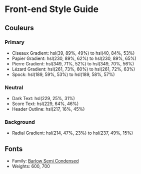 # Front-end Style Guide

## Couleurs

### Primary

- Ciseaux Gradient: hsl(39, 89%, 49%) to hsl(40, 84%, 53%)
- Papier Gradient: hsl(230, 89%, 62%) to hsl(230, 89%, 65%)
- Pierre Gradient: hsl(349, 71%, 52%) to hsl(349, 70%, 56%)
- Lézard Gradient: hsl(261, 73%, 60%) to hsl(261, 72%, 63%)
- Spock: hsl(189, 59%, 53%) to hsl(189, 58%, 57%)

### Neutral

- Dark Text: hsl(229, 25%, 31%)
- Score Text: hsl(229, 64%, 46%)
- Header Outline: hsl(217, 16%, 45%)

### Background

- Radial Gradient: hsl(214, 47%, 23%) to hsl(237, 49%, 15%)

## Fonts

- Family: [Barlow Semi Condensed](https://fonts.google.com/specimen/Barlow+Semi+Condensed)
- Weights: 600, 700
